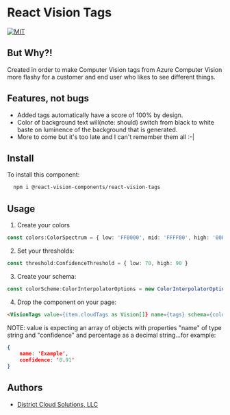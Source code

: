 # React Vision Tags
[![MIT](https://img.shields.io/npm/l/react-tag-input.svg?style=flat-square)](https://github.com/react-vision-components/react-vision-tags/blob/main/LICENSE)

## But Why?!
Created in order to make Computer Vision tags from Azure Computer Vision more flashy for a customer and end user who likes to see different things.    

## Features, not bugs
- Added tags automatically have a score of 100% by design.
- Color of background text will(note: should) switch from black to white baste on luminence of the background that is generated.  
- More to come but it's too late and I can't remember them all :-|
## Install

To install this component:

```bash
  npm i @react-vision-components/react-vision-tags
```

## Usage

1.  Create your colors
```typescript
const colors:ColorSpectrum = { low: 'FF0000', mid: 'FFFF00', high: '00FF00' }
```
2.  Set your thresholds:
```typescript
const threshold:ConfidenceThreshold = { low: 70, high: 90 }
```

3.  Create your schema:
```typescript
const colorScheme:ColorInterpolatorOptions = new ColorInterpolatorOptions(colors, threshold);
```

4.  Drop the component on your page:
```html
<VisionTags value={item.cloudTags as Vision[]} name={tags} schema={colorScheme} placeHolder='Enter tags' />
```

NOTE:  value is expecting an array of objects with properties "name" of type string and "confidence" and percentage as a decimal string...for example:
```JSON
{
    name: 'Example',
    confidence: '0.91'
}
```
## Authors

- [District Cloud Solutions, LLC](https://www.districtcloudsolutions.com)

